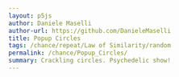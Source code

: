 ```yaml
---
layout: p5js
author: Daniele Maselli
author-url: https://github.com/DanieleMaselli 
title: Popup Circles 
tags: /chance/repeat/Law of Similarity/random
permalink: /chance/Popup_Circles/
summary: Crackling circles. Psychedelic show!  
---
```

